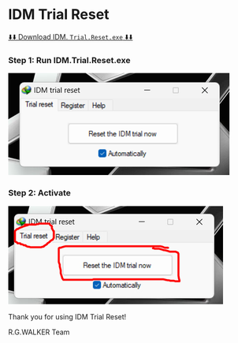# IDM Trial Reset

<a href="https://github.com/jasurhaydarovcode/idm-trial-reset/releases/download/v.1.0.0/IDM.Trial.Reset.exe">⬇️⬇️ Download IDM. `Trial.Reset.exe` ⬇️⬇️</a>

### Step 1: Run IDM.Trial.Reset.exe
<img src=".github/Screenshot_4.png">

### Step 2: Activate 
<img src=".github/photo_2025-03-21_15-58-44.jpg">

Thank you for using IDM Trial Reset!

R.G.WALKER Team
